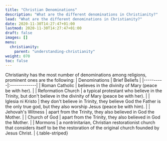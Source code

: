 ```yaml
---
title: "Christian Denominations"
description: "What are the different denominations in Christianity?"
lead: "What are the different denominations in Christianity?"
date: 2020-11-30T14:27:47+01:00
lastmod: 2020-11-30T14:27:47+01:00
draft: false
images: []
menu:
  christianity:
    parent: "understanding-christianity"
weight: 070
toc: false
---
```

Christianity has the most number of denominations among religions, prominent ones are the following:
| Denominations   |      Brief Beliefs  |
|----------|:-------------|
| Roman Catholic |  believes in the divinity of Mary (peace be with her). |
| Reformation Church |  a typical protestant who believe in the Trinity, but don't believe in the divinity of Mary (peace be with her). | 
| Iglesia ni Kristo | they don't believe in Trinity, they believe God the Father is the only true god, but they also worship Jesus (peace be with him). |
| Jehovah's Witness | apart from the Trinity, they also believed in God the Mother. |
| Church of God | apart from the Trinity, they also believed in God the Mother. |
| Mormons | a nontrinitarian, Christian restorationist church that considers itself to be the restoration of the original church founded by Jesus Christ. |
{.table-striped}